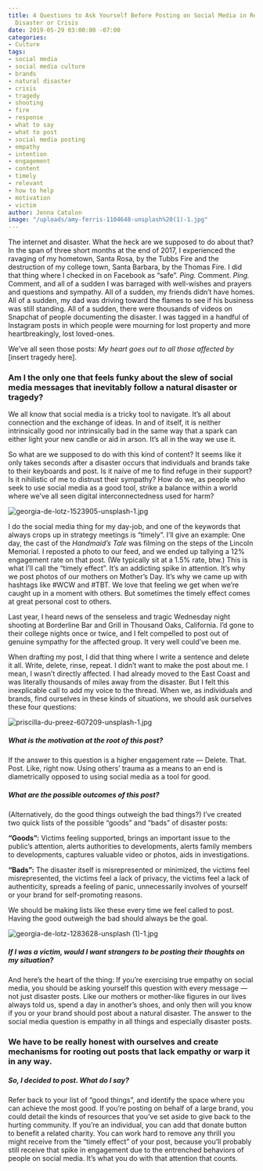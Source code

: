 ```yaml
---
title: 4 Questions to Ask Yourself Before Posting on Social Media in Response to a
  Disaster or Crisis
date: 2019-05-29 03:00:00 -07:00
categories:
- Culture
tags:
- social media
- social media culture
- brands
- natural disaster
- crisis
- tragedy
- shooting
- fire
- response
- what to say
- what to post
- social media posting
- empathy
- intention
- engagement
- content
- timely
- relevant
- how to help
- motivation
- victim
author: Jenna Catalon
image: "/uploads/amy-ferris-1104648-unsplash%20(1)-1.jpg"
---
```


The internet and disaster. What the heck are we supposed to do about that? In the span of three short months at the end of 2017, I experienced the ravaging of my hometown, Santa Rosa, by the Tubbs Fire and the destruction of my college town, Santa Barbara, by the Thomas Fire. I did that thing where I checked in on Facebook as “safe”. _Ping._ Comment. _Ping._ Comment, and all of a sudden I was barraged with well-wishes and prayers and questions and sympathy. All of a sudden, my friends didn’t have homes. All of a sudden, my dad was driving toward the flames to see if his business was still standing. All of a sudden, there were thousands of videos on Snapchat of people documenting the disaster. I was tagged in a handful of Instagram posts in which people were mourning for lost property and more heartbreakingly, lost loved-ones.
	
We’ve all seen those posts: _My heart goes out to all those affected by_ [insert tragedy here]. 

### Am I the only one that feels funky about the slew of social media messages that inevitably follow a natural disaster or tragedy?

We all know that social media is a tricky tool to navigate. It’s all about connection and the exchange of ideas. In and of itself, it is neither intrinsically good nor intrinsically bad in the same way that a spark can either light your new candle or aid in arson. It’s all in the way we use it.
	
So what are we supposed to do with this kind of content? It seems like it only takes seconds after a disaster occurs that individuals and brands take to their keyboards and post. Is it naive of me to find refuge in their support? Is it nihilistic of me to distrust their sympathy? How do we, as people who seek to use social media as a good tool, strike a balance within a world where we’ve all seen digital interconnectedness used for harm?

![georgia-de-lotz-1523905-unsplash-1.jpg](/uploads/georgia-de-lotz-1523905-unsplash-1.jpg)
	
I do the social media thing for my day-job, and one of the keywords that always crops up in strategy meetings is “timely”. I’ll give an example: One day, the cast of the _Handmaid’s Tale_ was filming on the steps of the Lincoln Memorial. I reposted a photo to our feed, and we ended up tallying a 12% engagement rate on that post. (We typically sit at a 1.5% rate, btw.) This is what I’ll call the “timely effect”. It’s an addicting spike in attention. It’s why we post photos of our mothers on Mother’s Day. It’s why we came up with hashtags like #WCW and #TBT. We love that feeling we get when we’re caught up in a moment with others. But sometimes the timely effect comes at great personal cost to others.
	
Last year, I heard news of the senseless and tragic Wednesday night shooting at Borderline Bar and Grill in Thousand Oaks, California. I’d gone to their college nights once or twice, and I felt compelled to post out of genuine sympathy for the affected group. It very well could’ve been me.
	
When drafting my post, I did that thing where I write a sentence and delete it all. Write, delete, rinse, repeat. I didn’t want to make the post about me. I mean, I wasn’t directly affected. I had already moved to the East Coast and was literally thousands of miles away from the disaster. But I felt this inexplicable call to add my voice to the thread. When we, as individuals and brands, find ourselves in these kinds of situations, we should ask ourselves these four questions:

![priscilla-du-preez-607209-unsplash-1.jpg](/uploads/priscilla-du-preez-607209-unsplash-1.jpg)

##### What is the motivation at the root of this post?

If the answer to this question is a higher engagement rate — Delete. That. Post. Like, right now. Using others’ trauma as a means to an end is diametrically opposed to using social media as a tool for good.

##### What are the possible outcomes of this post? 

(Alternatively, do the good things outweigh the bad things?) I’ve created two quick lists of the possible “goods” and “bads” of disaster posts:

**“Goods”:** Victims feeling supported, brings an important issue to the public’s attention, alerts authorities to developments, alerts family members to developments, captures valuable video or photos, aids in investigations.

**“Bads”:** The disaster itself is misrepresented or minimized, the victims feel misrepresented, the victims feel a lack of privacy, the victims feel a lack of authenticity, spreads a feeling of panic, unnecessarily involves of yourself or your brand for self-promoting reasons.

We should be making lists like these every time we feel called to post. Having the good outweigh the bad should always be the goal.

![georgia-de-lotz-1283628-unsplash (1)-1.jpg](/uploads/georgia-de-lotz-1283628-unsplash%20(1)-1.jpg)

##### If I was a victim, would I want strangers to be posting their thoughts on my situation? 

And here’s the heart of the thing: If you’re exercising true empathy on social media, you should be asking yourself this question with every message — not just disaster posts. Like our mothers or mother-like figures in our lives always told us, spend a day in another’s shoes, and only then will you know if you or your brand should post about a natural disaster. The answer to the social media question is empathy in all things and especially disaster posts. 

### We have to be really honest with ourselves and create mechanisms for rooting out posts that lack empathy or warp it in any way.

##### So, I decided to post. What do I say? 

Refer back to your list of “good things”, and identify the space where you can achieve the most good. If you’re posting on behalf of a large brand, you could detail the kinds of resources that you’ve set aside to give back to the hurting community. If you’re an individual, you can add that donate button to benefit a related charity. You can work hard to remove any thrill you might receive from the “timely effect” of your post, because you’ll probably still receive that spike in engagement due to the entrenched behaviors of people on social media. It’s what you do with that attention that counts.
